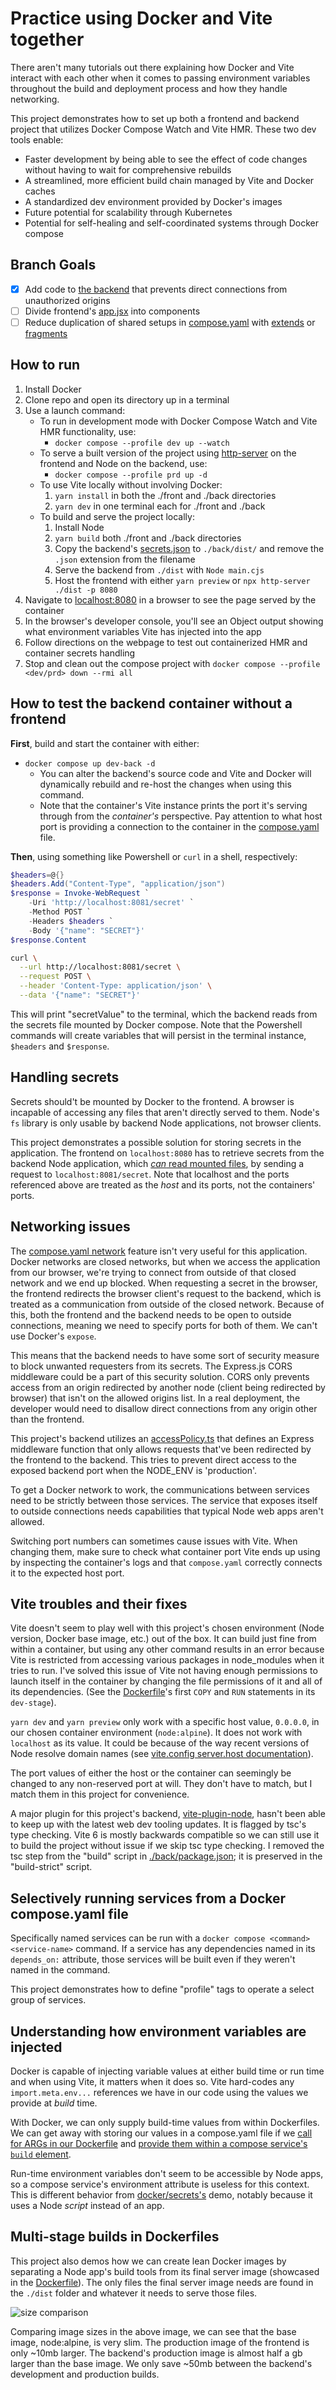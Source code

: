 # Practice using Docker and Vite together

There aren't many tutorials out there explaining how Docker and Vite interact with each other when it comes to passing environment variables throughout the build and deployment process and how they handle networking.

This project demonstrates how to set up both a frontend and backend project that utilizes Docker Compose Watch and Vite HMR.  These two dev tools enable:
- Faster development by being able to see the effect of code changes without having to wait for comprehensive rebuilds
- A streamlined, more efficient build chain managed by Vite and Docker caches
- A standardized dev environment provided by Docker's images
- Future potential for scalability through Kubernetes
- Potential for self-healing and self-coordinated systems through Docker compose

## Branch Goals

- [x] Add code to [the backend](./back/src/main.ts) that prevents direct connections from unauthorized origins
- [ ] Divide frontend's [app.jsx](./front/src/App.tsx) into components
- [ ] Reduce duplication of shared setups in [compose.yaml](./compose.yaml) with [extends](https://docs.docker.com/reference/compose-file/services/#extends) or [fragments](https://docs.docker.com/reference/compose-file/fragments/) 

## How to run

1. Install Docker
2. Clone repo and open its directory up in a terminal
3. Use a launch command:
    - To run in development mode with Docker Compose Watch and Vite HMR functionality, use:
        - `docker compose --profile dev up --watch`
    - To serve a built version of the project using [http-server](https://github.com/http-party/http-server) on the frontend and Node on the backend, use:
        - `docker compose --profile prd up -d`
    - To use Vite locally without involving Docker:
        1. `yarn install` in both the ./front and ./back directories
        2. `yarn dev` in one terminal each for ./front and ./back
    - To build and serve the project locally:
        1. Install Node
        2. `yarn build` both ./front and ./back directories
        3. Copy the backend's [secrets.json](./back//secrets.json) to `./back/dist/` and remove the `.json` extension from the filename
        4. Serve the backend from `./dist` with `Node main.cjs`
        3. Host the frontend with either `yarn preview` or `npx http-server ./dist -p 8080`
4. Navigate to [localhost:8080](http://localhost:8080) in a browser to see the page served by the container
5. In the browser's developer console, you'll see an Object output showing what environment variables Vite has injected into the app
7. Follow directions on the webpage to test out containerized HMR and container secrets handling
6. Stop and clean out the compose project with `docker compose --profile <dev/prd> down --rmi all`

## How to test the backend container without a frontend

**First**, build and start the container with either:
- `docker compose up dev-back -d`
    - You can alter the backend's source code and Vite and Docker will dynamically rebuild and re-host the changes when using this command.
    - Note that the container's Vite instance prints the port it's serving through from the *container's* perspective.  Pay attention to what host port is providing a connection to the container in the [compose.yaml](./compose.yaml) file.

**Then**, using something like Powershell or `curl` in a shell, respectively:

```powershell
$headers=@{}
$headers.Add("Content-Type", "application/json")
$response = Invoke-WebRequest `
    -Uri 'http://localhost:8081/secret' `
    -Method POST `
    -Headers $headers `
    -Body '{"name": "SECRET"}'
$response.Content
```

```bash
curl \
  --url http://localhost:8081/secret \
  --request POST \
  --header 'Content-Type: application/json' \
  --data '{"name": "SECRET"}'
```

This will print "secretValue" to the terminal, which the backend reads from the secrets file mounted by Docker compose.  Note that the Powershell commands will create variables that will persist in the terminal instance, `$headers` and `$response`.

## Handling secrets

Secrets should't be mounted by Docker to the frontend.  A browser is incapable of accessing any files that aren't directly served to them.  Node's `fs` library is only usable by backend Node applications, not browser clients.

This project demonstrates a possible solution for storing secrets in the application.  The frontend on `localhost:8080` has to retrieve secrets from the backend Node application, which [*can* read mounted files](./back/src/api/secrets.ts), by sending a request to `localhost:8081/secret`.  Note that localhost and the ports referenced above are treated as the *host* and its ports, not the containers' ports.

## Networking issues

The [compose.yaml network](https://docs.docker.com/reference/compose-file/networks/) feature isn't very useful for this application.  Docker networks are closed networks, but when we access the application from our browser, we're trying to connect from outside of that closed network and we end up blocked.  When requesting a secret in the browser, the frontend redirects the browser client's request to the backend, which is treated as a communication from outside of the closed network.  Because of this, both the frontend and the backend needs to be open to outside connections, meaning we need to specify ports for both of them.  We can't use Docker's `expose`.

This means that the backend needs to have some sort of security measure to block unwanted requesters from its secrets.  The Express.js CORS middleware could be a part of this security solution.  CORS only prevents access from an origin redirected by another node (client being redirected by browser) that isn't on the allowed origins list.  In a real deployment, the developer would need to disallow direct connections from any origin other than the frontend.

This project's backend utilizes an [accessPolicy.ts](./back/src/accessPolicy.ts) that defines an Express middleware function that only allows requests that've been redirected by the frontend to the backend.  This tries to prevent direct access to the exposed backend port when the NODE_ENV is 'production'.

To get a Docker network to work, the communications between services need to be strictly between those services.  The service that exposes itself to outside connections needs capabilities that typical Node web apps aren't allowed.

Switching port numbers can sometimes cause issues with Vite.  When changing them, make sure to check what container port Vite ends up using by inspecting the container's logs and that `compose.yaml` correctly connects it to the expected host port.

## Vite troubles and their fixes

Vite doesn't seem to play well with this project's chosen environment (Node version, Docker base image, etc.) out of the box.  It can build just fine from within a container, but using any other command results in an error because Vite is restricted from accessing various packages in node_modules when it tries to run.  I've solved this issue of Vite not having enough permissions to launch itself in the container by changing the file permissions of it and all of its dependencies. (See the [Dockerfile](./front/Dockerfile)'s first `COPY` and `RUN` statements in its `dev-stage`).

`yarn dev` and `yarn preview` only work with a specific host value, `0.0.0.0`, in our chosen container environment (`node:alpine`).  It does not work with `localhost` as its value.  It could be because of the way recent versions of Node resolve domain names (see [vite.config server.host documentation](https://vite.dev/config/server-options.html#server-host)).

The port values of either the host or the container can seemingly be changed to any non-reserved port at will.  They don't have to match, but I match them in this project for convenience.

A major plugin for this project's backend, [vite-plugin-node](https://github.com/axe-me/vite-plugin-node), hasn't been able to keep up with the latest web dev tooling updates.  It is flagged by tsc's type checking.  Vite 6 is mostly backwards compatible so we can still use it to build the project without issue if we skip tsc type checking.  I removed the tsc step from the "build" script in [./back/package.json](./back/package.json); it is preserved in the "build-strict" script.

## Selectively running services from a Docker compose.yaml file

Specifically named services can be run with a `docker compose <command> <service-name>` command.  If a service has any dependencies named in its `depends_on:` attribute, those services will be built even if they weren't named in the command.

This project demonstrates how to define "profile" tags to operate a select group of services.

## Understanding how environment variables are injected

Docker is capable of injecting variable values at either build time or run time and when using Vite, it matters when it does so.  Vite hard-codes any `import.meta.env...` references we have in our code using the values we provide at *build* time.

With Docker, we can only supply build-time values from within Dockerfiles.  We can get away with storing our values in a compose.yaml file if we [call for ARGs in our Dockerfile](./front/Dockerfile) and [provide them within a compose service's `build` element](./compose.yaml).

Run-time environment variables don't seem to be accessible by Node apps, so a compose service's environment attribute is useless for this context.  This is different behavior from [docker/secrets's](../secrets/) demo, notably because it uses a Node *script* instead of an app.

## Multi-stage builds in Dockerfiles

This project also demos how we can create lean Docker images by separating a Node app's build tools from its final server image (showcased in the [Dockerfile](./front/Dockerfile)).  The only files the final server image needs are found in the `./dist` folder and whatever it needs to serve those files.

![size comparison](./imgs/001.jpg)

Comparing image sizes in the above image, we can see that the base image, node:alpine, is very slim.  The production image of the frontend is only ~10mb larger.  The backend's production image is almost half a gb larger than the base image.  We only save ~50mb between the backend's development and production builds.